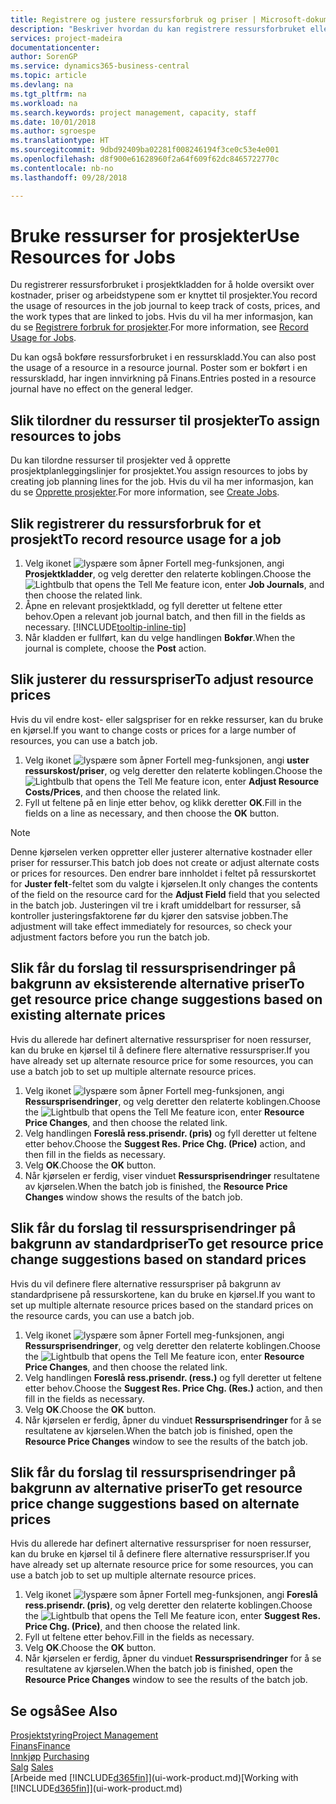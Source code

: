 ```yaml
---
title: Registrere og justere ressursforbruk og priser | Microsoft-dokumentasjon
description: "Beskriver hvordan du kan registrere ressursforbruket eller forbruket som er knyttet til et prosjekt, for å holde rede på og håndtere kostnader, priser og arbeidstyper."
services: project-madeira
documentationcenter: 
author: SorenGP
ms.service: dynamics365-business-central
ms.topic: article
ms.devlang: na
ms.tgt_pltfrm: na
ms.workload: na
ms.search.keywords: project management, capacity, staff
ms.date: 10/01/2018
ms.author: sgroespe
ms.translationtype: HT
ms.sourcegitcommit: 9dbd92409ba02281f008246194f3ce0c53e4e001
ms.openlocfilehash: d8f900e61628960f2a64f609f62dc8465722770c
ms.contentlocale: nb-no
ms.lasthandoff: 09/28/2018

---
```

# <a name="use-resources-for-jobs"></a><span data-ttu-id="6929f-103">Bruke ressurser for prosjekter</span><span class="sxs-lookup"><span data-stu-id="6929f-103">Use Resources for Jobs</span></span>
<span data-ttu-id="6929f-104">Du registrerer ressursforbruket i prosjektkladden for å holde oversikt over kostnader, priser og arbeidstypene som er knyttet til prosjekter.</span><span class="sxs-lookup"><span data-stu-id="6929f-104">You record the usage of resources in the job journal to keep track of costs, prices, and the work types that are linked to jobs.</span></span> <span data-ttu-id="6929f-105">Hvis du vil ha mer informasjon, kan du se [Registrere forbruk for prosjekter](projects-how-record-job-usage.md).</span><span class="sxs-lookup"><span data-stu-id="6929f-105">For more information, see [Record Usage for Jobs](projects-how-record-job-usage.md).</span></span>

<span data-ttu-id="6929f-106">Du kan også bokføre ressursforbruket i en ressurskladd.</span><span class="sxs-lookup"><span data-stu-id="6929f-106">You can also post the usage of a resource in a resource journal.</span></span> <span data-ttu-id="6929f-107">Poster som er bokført i en ressurskladd, har ingen innvirkning på Finans.</span><span class="sxs-lookup"><span data-stu-id="6929f-107">Entries posted in a resource journal have no effect on the general ledger.</span></span>

## <a name="to-assign-resources-to-jobs"></a><span data-ttu-id="6929f-108">Slik tilordner du ressurser til prosjekter</span><span class="sxs-lookup"><span data-stu-id="6929f-108">To assign resources to jobs</span></span>
<span data-ttu-id="6929f-109">Du kan tilordne ressurser til prosjekter ved å opprette prosjektplanleggingslinjer for prosjektet.</span><span class="sxs-lookup"><span data-stu-id="6929f-109">You assign resources to jobs by creating job planning lines for the job.</span></span> <span data-ttu-id="6929f-110">Hvis du vil ha mer informasjon, kan du se [Opprette prosjekter](projects-how-create-jobs.md).</span><span class="sxs-lookup"><span data-stu-id="6929f-110">For more information, see [Create Jobs](projects-how-create-jobs.md).</span></span>

## <a name="to-record-resource-usage-for-a-job"></a><span data-ttu-id="6929f-111">Slik registrerer du ressursforbruk for et prosjekt</span><span class="sxs-lookup"><span data-stu-id="6929f-111">To record resource usage for a job</span></span>
1. <span data-ttu-id="6929f-112">Velg ikonet ![lyspære som åpner Fortell meg-funksjonen](media/ui-search/search_small.png "Fortell hva du vil gjøre"), angi **Prosjektkladder**, og velg deretter den relaterte koblingen.</span><span class="sxs-lookup"><span data-stu-id="6929f-112">Choose the ![Lightbulb that opens the Tell Me feature](media/ui-search/search_small.png "Tell me what you want to do") icon, enter **Job Journals**, and then choose the related link.</span></span>
2. <span data-ttu-id="6929f-113">Åpne en relevant prosjektkladd, og fyll deretter ut feltene etter behov.</span><span class="sxs-lookup"><span data-stu-id="6929f-113">Open a relevant job journal batch, and then fill in the fields as necessary.</span></span> [!INCLUDE[tooltip-inline-tip](includes/tooltip-inline-tip_md.md)]
3. <span data-ttu-id="6929f-114">Når kladden er fullført, kan du velge handlingen **Bokfør**.</span><span class="sxs-lookup"><span data-stu-id="6929f-114">When the journal is complete, choose the **Post** action.</span></span>

## <a name="to-adjust-resource-prices"></a><span data-ttu-id="6929f-115">Slik justerer du ressurspriser</span><span class="sxs-lookup"><span data-stu-id="6929f-115">To adjust resource prices</span></span>
<span data-ttu-id="6929f-116">Hvis du vil endre kost- eller salgspriser for en rekke ressurser, kan du bruke en kjørsel.</span><span class="sxs-lookup"><span data-stu-id="6929f-116">If you want to change costs or prices for a large number of resources, you can use a batch job.</span></span>  

1. <span data-ttu-id="6929f-117">Velg ikonet ![lyspære som åpner Fortell meg-funksjonen](media/ui-search/search_small.png "Fortell hva du vil gjøre"), angi **uster ressurskost/priser**, og velg deretter den relaterte koblingen.</span><span class="sxs-lookup"><span data-stu-id="6929f-117">Choose the ![Lightbulb that opens the Tell Me feature](media/ui-search/search_small.png "Tell me what you want to do") icon, enter **Adjust Resource Costs/Prices**, and then choose the related link.</span></span>
2. <span data-ttu-id="6929f-118">Fyll ut feltene på en linje etter behov, og klikk deretter **OK**.</span><span class="sxs-lookup"><span data-stu-id="6929f-118">Fill in the fields on a line as necessary, and then choose the **OK** button.</span></span>

> [!NOTE]  
>   <span data-ttu-id="6929f-119">Denne kjørselen verken oppretter eller justerer alternative kostnader eller priser for ressurser.</span><span class="sxs-lookup"><span data-stu-id="6929f-119">This batch job does not create or adjust alternate costs or prices for resources.</span></span> <span data-ttu-id="6929f-120">Den endrer bare innholdet i feltet på ressurskortet for **Juster felt**-feltet som du valgte i kjørselen.</span><span class="sxs-lookup"><span data-stu-id="6929f-120">It only changes the contents of the field on the resource card for the **Adjust Field** field that you selected in the batch job.</span></span> <span data-ttu-id="6929f-121">Justeringen vil tre i kraft umiddelbart for ressurser, så kontroller justeringsfaktorene før du kjører den satsvise jobben.</span><span class="sxs-lookup"><span data-stu-id="6929f-121">The adjustment will take effect immediately for resources, so check your adjustment factors before you run the batch job.</span></span>

## <a name="to-get-resource-price-change-suggestions-based-on-existing-alternate-prices"></a><span data-ttu-id="6929f-122">Slik får du forslag til ressursprisendringer på bakgrunn av eksisterende alternative priser</span><span class="sxs-lookup"><span data-stu-id="6929f-122">To get resource price change suggestions based on existing alternate prices</span></span>
<span data-ttu-id="6929f-123">Hvis du allerede har definert alternative ressurspriser for noen ressurser, kan du bruke en kjørsel til å definere flere alternative ressurspriser.</span><span class="sxs-lookup"><span data-stu-id="6929f-123">If you have already set up alternate resource price for some resources, you can use a batch job to set up multiple alternate resource prices.</span></span>

1. <span data-ttu-id="6929f-124">Velg ikonet ![lyspære som åpner Fortell meg-funksjonen](media/ui-search/search_small.png "Fortell hva du vil gjøre"), angi **Ressursprisendringer**, og velg deretter den relaterte koblingen.</span><span class="sxs-lookup"><span data-stu-id="6929f-124">Choose the ![Lightbulb that opens the Tell Me feature](media/ui-search/search_small.png "Tell me what you want to do") icon, enter **Resource Price Changes**, and then choose the related link.</span></span>
2. <span data-ttu-id="6929f-125">Velg handlingen **Foreslå ress.prisendr. (pris)** og fyll deretter ut feltene etter behov.</span><span class="sxs-lookup"><span data-stu-id="6929f-125">Choose the **Suggest Res. Price Chg. (Price)** action, and then fill in the fields as necessary.</span></span>
3. <span data-ttu-id="6929f-126">Velg **OK**.</span><span class="sxs-lookup"><span data-stu-id="6929f-126">Choose the **OK** button.</span></span>  
4. <span data-ttu-id="6929f-127">Når kjørselen er ferdig, viser vinduet **Ressursprisendringer** resultatene av kjørselen.</span><span class="sxs-lookup"><span data-stu-id="6929f-127">When the batch job is finished, the **Resource Price Changes** window shows the results of the batch job.</span></span>

## <a name="to-get-resource-price-change-suggestions-based-on-standard-prices"></a><span data-ttu-id="6929f-128">Slik får du forslag til ressursprisendringer på bakgrunn av standardpriser</span><span class="sxs-lookup"><span data-stu-id="6929f-128">To get resource price change suggestions based on standard prices</span></span>
<span data-ttu-id="6929f-129">Hvis du vil definere flere alternative ressurspriser på bakgrunn av standardprisene på ressurskortene, kan du bruke en kjørsel.</span><span class="sxs-lookup"><span data-stu-id="6929f-129">If you want to set up multiple alternate resource prices based on the standard prices on the resource cards, you can use a batch job.</span></span>  

1. <span data-ttu-id="6929f-130">Velg ikonet ![lyspære som åpner Fortell meg-funksjonen](media/ui-search/search_small.png "Fortell hva du vil gjøre"), angi **Ressursprisendringer**, og velg deretter den relaterte koblingen.</span><span class="sxs-lookup"><span data-stu-id="6929f-130">Choose the ![Lightbulb that opens the Tell Me feature](media/ui-search/search_small.png "Tell me what you want to do") icon, enter **Resource Price Changes**, and then choose the related link.</span></span>
2. <span data-ttu-id="6929f-131">Velg handlingen **Foreslå ress.prisendr. (ress.)** og fyll deretter ut feltene etter behov.</span><span class="sxs-lookup"><span data-stu-id="6929f-131">Choose the **Suggest Res. Price Chg. (Res.)** action, and then fill in the fields as necessary.</span></span>  
3. <span data-ttu-id="6929f-132">Velg **OK**.</span><span class="sxs-lookup"><span data-stu-id="6929f-132">Choose the **OK** button.</span></span>  
4. <span data-ttu-id="6929f-133">Når kjørselen er ferdig, åpner du vinduet **Ressursprisendringer** for å se resultatene av kjørselen.</span><span class="sxs-lookup"><span data-stu-id="6929f-133">When the batch job is finished, open the **Resource Price Changes** window to see the results of the batch job.</span></span>

## <a name="to-get-resource-price-change-suggestions-based-on-alternate-prices"></a><span data-ttu-id="6929f-134">Slik får du forslag til ressursprisendringer på bakgrunn av alternative priser</span><span class="sxs-lookup"><span data-stu-id="6929f-134">To get resource price change suggestions based on alternate prices</span></span>
<span data-ttu-id="6929f-135">Hvis du allerede har definert alternative ressurspriser for noen ressurser, kan du bruke en kjørsel til å definere flere alternative ressurspriser.</span><span class="sxs-lookup"><span data-stu-id="6929f-135">If you have already set up alternate resource price for some resources, you can use a batch job to set up multiple alternate resource prices.</span></span>

1. <span data-ttu-id="6929f-136">Velg ikonet ![lyspære som åpner Fortell meg-funksjonen](media/ui-search/search_small.png "Fortell hva du vil gjøre"), angi **Foreslå ress.prisendr. (pris)**, og velg deretter den relaterte koblingen.</span><span class="sxs-lookup"><span data-stu-id="6929f-136">Choose the ![Lightbulb that opens the Tell Me feature](media/ui-search/search_small.png "Tell me what you want to do") icon, enter **Suggest Res. Price Chg. (Price)**, and then choose the related link.</span></span>  
2. <span data-ttu-id="6929f-137">Fyll ut feltene etter behov.</span><span class="sxs-lookup"><span data-stu-id="6929f-137">Fill in the fields as necessary.</span></span>
3. <span data-ttu-id="6929f-138">Velg **OK**.</span><span class="sxs-lookup"><span data-stu-id="6929f-138">Choose the **OK** button.</span></span>  
4. <span data-ttu-id="6929f-139">Når kjørselen er ferdig, åpner du vinduet **Ressursprisendringer** for å se resultatene av kjørselen.</span><span class="sxs-lookup"><span data-stu-id="6929f-139">When the batch job is finished, open the **Resource Price Changes** window to see the results of the batch job.</span></span>

## <a name="see-also"></a><span data-ttu-id="6929f-140">Se også</span><span class="sxs-lookup"><span data-stu-id="6929f-140">See Also</span></span>
[<span data-ttu-id="6929f-141">Prosjektstyring</span><span class="sxs-lookup"><span data-stu-id="6929f-141">Project Management</span></span>](projects-manage-projects.md)  
[<span data-ttu-id="6929f-142">Finans</span><span class="sxs-lookup"><span data-stu-id="6929f-142">Finance</span></span>](finance.md)  
<span data-ttu-id="6929f-143">[Innkjøp](purchasing-manage-purchasing.md)       </span><span class="sxs-lookup"><span data-stu-id="6929f-143">[Purchasing](purchasing-manage-purchasing.md)       </span></span>  
<span data-ttu-id="6929f-144">[Salg](sales-manage-sales.md)   </span><span class="sxs-lookup"><span data-stu-id="6929f-144">[Sales](sales-manage-sales.md)   </span></span>  
<span data-ttu-id="6929f-145">[Arbeide med [!INCLUDE[d365fin](includes/d365fin_md.md)]](ui-work-product.md)</span><span class="sxs-lookup"><span data-stu-id="6929f-145">[Working with [!INCLUDE[d365fin](includes/d365fin_md.md)]](ui-work-product.md)</span></span>  

